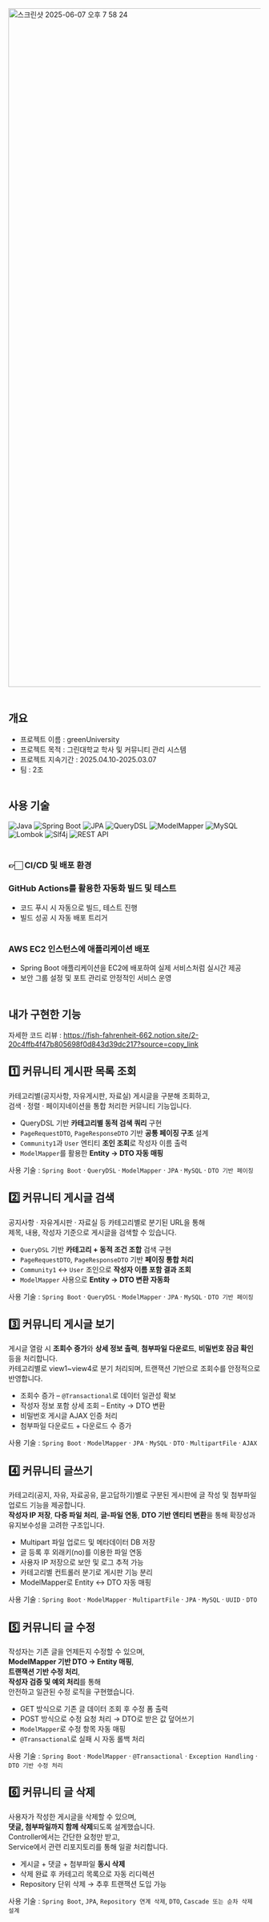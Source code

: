 <img width="1352" alt="스크린샷 2025-06-07 오후 7 58 24" src="https://github.com/user-attachments/assets/3c243976-0ce7-4038-a32f-19b6abb0d81c" />
<br><br>

## 개요
- 프로젝트 이름 : greenUniversity
- 프로젝트 목적 : 그린대학교 학사 및 커뮤니티 관리 시스템
- 프로젝트 지속기간 : 2025.04.10-2025.03.07
- 팀 : 2조 
<br><br>

## 사용 기술
![Java](https://img.shields.io/badge/Java-ED8B00?style=for-the-badge&logo=openjdk&logoColor=white)
![Spring Boot](https://img.shields.io/badge/SpringBoot-6DB33F?style=for-the-badge&logo=springboot&logoColor=white)
![JPA](https://img.shields.io/badge/JPA-Hibernate-59666C?style=for-the-badge)
![QueryDSL](https://img.shields.io/badge/QueryDSL-0769AD?style=for-the-badge)
![ModelMapper](https://img.shields.io/badge/ModelMapper-4285F4?style=for-the-badge)
![MySQL](https://img.shields.io/badge/MySQL-00000F?style=for-the-badge&logo=mysql&logoColor=white)
![Lombok](https://img.shields.io/badge/Lombok-EA3324?style=for-the-badge)
![Slf4j](https://img.shields.io/badge/Slf4j-0085CA?style=for-the-badge)
![REST API](https://img.shields.io/badge/RESTful%20API-6C757D?style=for-the-badge)<br><br>

### 👉🏻 CI/CD 및 배포 환경
### GitHub Actions를 활용한 자동화 빌드 및 테스트
* 코드 푸시 시 자동으로 빌드, 테스트 진행
* 빌드 성공 시 자동 배포 트리거<br><br>

### AWS EC2 인스턴스에 애플리케이션 배포
* Spring Boot 애플리케이션을 EC2에 배포하여 실제 서비스처럼 실시간 제공
* 보안 그룹 설정 및 포트 관리로 안정적인 서비스 운영<br><br>

## 내가 구현한 기능 
자세한 코드 리뷰 : https://fish-fahrenheit-662.notion.site/2-20c4ffb4f47b805698f0d843d39dc217?source=copy_link

## 1️⃣ 커뮤니티 게시판 목록 조회

카테고리별(공지사항, 자유게시판, 자료실) 게시글을 구분해 조회하고,  
검색 · 정렬 · 페이지네이션을 통합 처리한 커뮤니티 기능입니다.

-  QueryDSL 기반 **카테고리별 동적 검색 쿼리** 구현
-  `PageRequestDTO`, `PageResponseDTO` 기반 **공통 페이징 구조** 설계
-  `Community1`과 `User` 엔티티 **조인 조회**로 작성자 이름 출력
-  `ModelMapper`를 활용한 **Entity → DTO 자동 매핑**

사용 기술  : `Spring Boot` · `QueryDSL` · `ModelMapper` · `JPA` · `MySQL` · `DTO 기반 페이징`

## 2️⃣ 커뮤니티 게시글 검색

공지사항 · 자유게시판 · 자료실 등 카테고리별로 분기된 URL을 통해  
제목, 내용, 작성자 기준으로 게시글을 검색할 수 있습니다.

-  `QueryDSL` 기반 **카테고리 + 동적 조건 조합** 검색 구현
-  `PageRequestDTO`, `PageResponseDTO` 기반 **페이징 통합 처리**
-  `Community1` ↔ `User` 조인으로 **작성자 이름 포함 결과 조회**
-  `ModelMapper` 사용으로 **Entity → DTO 변환 자동화**

사용 기술  : `Spring Boot` · `QueryDSL` · `ModelMapper` · `JPA` · `MySQL` · `DTO 기반 페이징`

## 3️⃣ 커뮤니티 게시글 보기

게시글 열람 시 **조회수 증가**와 **상세 정보 출력**, **첨부파일 다운로드**, **비밀번호 잠금 확인** 등을 처리합니다.  
카테고리별로 view1~view4로 분기 처리되며, 트랜잭션 기반으로 조회수를 안정적으로 반영합니다.

-  조회수 증가 – `@Transactional`로 데이터 일관성 확보
-  작성자 정보 포함 상세 조회 – Entity → DTO 변환
-  비밀번호 게시글 AJAX 인증 처리
-  첨부파일 다운로드 + 다운로드 수 증가

사용 기술  : `Spring Boot` · `ModelMapper` · `JPA` · `MySQL` · `DTO` · `MultipartFile` · `AJAX`

## 4️⃣ 커뮤니티 글쓰기

카테고리(공지, 자유, 자료공유, 묻고답하기)별로 구분된 게시판에 글 작성 및 첨부파일 업로드 기능을 제공합니다.  
**작성자 IP 저장**, **다중 파일 처리**, **글-파일 연동**, **DTO 기반 엔티티 변환**을 통해 확장성과 유지보수성을 고려한 구조입니다.

-  Multipart 파일 업로드 및 메타데이터 DB 저장
-  글 등록 후 외래키(no)를 이용한 파일 연동
-  사용자 IP 저장으로 보안 및 로그 추적 가능
-  카테고리별 컨트롤러 분기로 게시판 기능 분리
-  ModelMapper로 Entity ↔ DTO 자동 매핑

사용 기술  : `Spring Boot` · `ModelMapper` · `MultipartFile` · `JPA` · `MySQL` · `UUID` · `DTO`

## 5️⃣ 커뮤니티 글 수정

작성자는 기존 글을 언제든지 수정할 수 있으며,  
**ModelMapper 기반 DTO → Entity 매핑**,  
**트랜잭션 기반 수정 처리**,  
**작성자 검증 및 예외 처리**를 통해  
안전하고 일관된 수정 로직을 구현했습니다.

-  GET 방식으로 기존 글 데이터 조회 후 수정 폼 출력
-  POST 방식으로 수정 요청 처리 → DTO로 받은 값 덮어쓰기
-  `ModelMapper`로 수정 항목 자동 매핑
-  `@Transactional`로 실패 시 자동 롤백 처리

사용 기술  : `Spring Boot` · `ModelMapper` · `@Transactional` · `Exception Handling` · `DTO 기반 수정 처리`

## 6️⃣ 커뮤니티 글 삭제

사용자가 작성한 게시글을 삭제할 수 있으며,  
**댓글, 첨부파일까지 함께 삭제**되도록 설계했습니다.  
Controller에서는 간단한 요청만 받고,  
Service에서 관련 리포지토리를 통해 일괄 처리합니다.

-  게시글 + 댓글 + 첨부파일 **동시 삭제**
-  삭제 완료 후 카테고리 목록으로 자동 리디렉션
-  Repository 단위 삭제 → 추후 트랜잭션 도입 가능

사용 기술  : `Spring Boot`, `JPA`, `Repository 연계 삭제`, `DTO`, `Cascade 또는 순차 삭제 설계`













